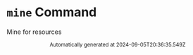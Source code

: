# `mine` Command

Mine for resources
<div align="center"><sub>Automatically generated at 2024-09-05T20:36:35.549Z</sub></div>